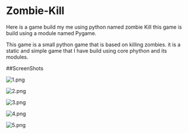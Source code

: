 # Zombie-Kill

Here is a game build my me using python named zombie Kill this game is build using a module named Pygame.

This game is a small python game that is based on killing zombies. it is a static and simple game that I have build using core phython and its modules.

##ScreenShots

![1.png](https://raw.githubusercontent.com/DevelopedByAnurag/Zombie-Kill/master/screenshots/1.png?token=AYnmNedyyRB9j2C1FZ-da7q8N7W3Gzuzks5bHBApwA%3D%3D)

![2.png](https://raw.githubusercontent.com/DevelopedByAnurag/Zombie-Kill/master/screenshots/2.png?token=AYnmNU4EqeB7oBMgxGlQWygKWfWmG4ydks5bHBE4wA%3D%3D)

![3.png](https://raw.githubusercontent.com/DevelopedByAnurag/Zombie-Kill/master/screenshots/3.png?token=AYnmNTd-1kdimr_MZMfs0aQanmxeNxDnks5bHBE-wA%3D%3D)

![4.png](https://raw.githubusercontent.com/DevelopedByAnurag/Zombie-Kill/master/screenshots/4.png?token=AYnmNfIc9luuYT165hvnMZMP9o2IQUrkks5bHBFTwA%3D%3D)

![5.png](https://raw.githubusercontent.com/DevelopedByAnurag/Zombie-Kill/master/screenshots/5.png?token=AYnmNT9xkSAmWe3beG_quaIlwOgZ8_Ldks5bHBH8wA%3D%3D)
